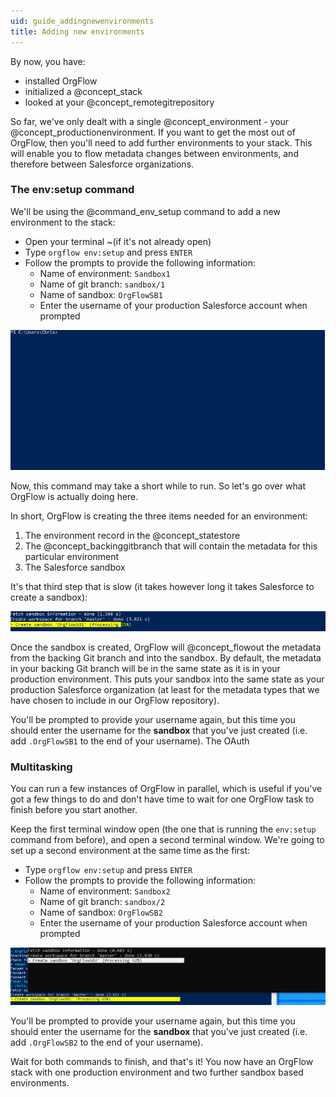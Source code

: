```yaml
---
uid: guide_addingnewenvironments
title: Adding new environments
---
```


By now, you have:

- installed OrgFlow
- initialized a @concept_stack
- looked at your @concept_remotegitrepository

So far, we've only dealt with a single @concept_environment - your @concept_productionenvironment. If you want to get the most out of OrgFlow, then you'll need to add further environments to your stack. This will enable you to flow metadata changes between environments, and therefore between Salesforce organizations.

### The env:setup command

We'll be using the @command_env_setup command to add a new environment to the stack:

- Open your terminal ~(if it's not already open)
- Type `orgflow env:setup` and press `ENTER`
- Follow the prompts to provide the following information:
  - Name of environment: `Sandbox1`
  - Name of git branch: `sandbox/1`
  - Name of sandbox: `OrgFlowSB1`
  - Enter the username of your production Salesforce account when prompted

![Env setup](images/env-setup.gif)

Now, this command may take a short while to run. So let's go over what OrgFlow is actually doing here.

In short, OrgFlow is creating the three items needed for an environment:

1. The environment record in the @concept_statestore
1. The @concept_backinggitbranch that will contain the metadata for this particular environment
1. The Salesforce sandbox

It's that third step that is slow (it takes however long it takes Salesforce to create a sandbox):

![Sandbox progress](images/sandbox-progress.gif)

Once the sandbox is created, OrgFlow will @concept_flowout the metadata from the backing Git branch and into the sandbox. By default, the metadata in your backing Git branch will be in the same state as it is in your production environment. This puts your sandbox into the same state as your production Salesforce organization (at least for the metadata types that we have chosen to include in our OrgFlow repository).

You'll be prompted to provide your username again, but this time you should enter the username for the **sandbox** that you've just created (i.e. add `.OrgFlowSB1` to the end of your username). The OAuth

### Multitasking

You can run a few instances of OrgFlow in parallel, which is useful if you've got a few things to do and don't have time to wait for one OrgFlow task to finish before you start another.

Keep the first terminal window open (the one that is running the `env:setup` command from before), and open a second terminal window. We're going to set up a second environment at the same time as the first:

- Type `orgflow env:setup` and press `ENTER`
- Follow the prompts to provide the following information:
  - Name of environment: `Sandbox2`
  - Name of git branch: `sandbox/2`
  - Name of sandbox: `OrgFlowSB2`
  - Enter the username of your production Salesforce account when prompted

![Multi tasking](images/multi-tasking.gif)

You'll be prompted to provide your username again, but this time you should enter the username for the **sandbox** that you've just created (i.e. add `.OrgFlowSB2` to the end of your username).

Wait for both commands to finish, and that's it! You now have an OrgFlow stack with one production environment and two further sandbox based environments.

